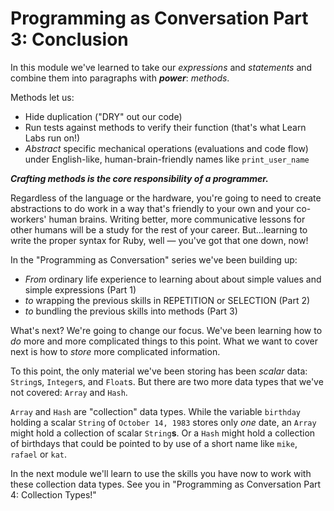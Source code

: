 # Programming as Conversation Part 3: Conclusion

In this module we've learned to take our _expressions_ and _statements_ and
combine them into paragraphs with ***power***: _methods_.

Methods let us:

* Hide duplication ("DRY" out our code)
* Run tests against methods to verify their function (that's what Learn Labs
  run on!)
* _Abstract_ specific mechanical operations (evaluations and code flow) under
  English-like, human-brain-friendly names like `print_user_name`

***Crafting methods is the core responsibility of a programmer.***

Regardless of the language or the hardware, you're going to need to create
abstractions to do work in a way that's friendly to your own and your
co-workers' human brains. Writing better, more communicative lessons for other
humans will be a study for the rest of your career. But...learning to write the
proper syntax for Ruby, well &mdash; you've got that one down, now!

In the "Programming as Conversation" series we've been building up:

* _From_ ordinary life experience to learning about about simple values and simple expressions (Part 1)
* _to_ wrapping the previous skills in REPETITION or SELECTION (Part 2)
* _to_ bundling the previous skills into methods (Part 3)

What's next? We're going to change our focus.  We've been learning how to _do_
more and more complicated things to this point.  What we want to cover next is
how to _store_ more complicated information.

To this point, the only material we've been storing has been _scalar_ data:
`String`s, `Integer`s, and `Float`s.  But there are two more data types that
we've not covered: `Array` and `Hash`.

`Array` and `Hash` are "collection" data types. While the variable `birthday`
holding a scalar `String` of `October 14, 1983` stores only _one_ date, an
`Array` might hold a collection of scalar `String`**s**. Or a `Hash` might hold
a collection of birthdays that could be pointed to by use of a short name like
`mike`, `rafael` or `kat`.

In the next module we'll learn to use the skills you have now to work with
these collection data types. See you in "Programming as Conversation Part 4:
Collection Types!"
